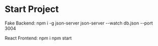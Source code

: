 # Start Project

Fake Backend:
npm i -g json-server
json-server --watch db.json --port 3004

React Frontend:
npm i
npm start
